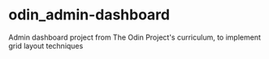 # odin_admin-dashboard
Admin dashboard project from The Odin Project's curriculum, to implement grid layout techniques

